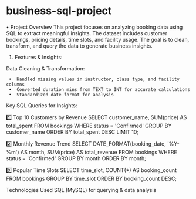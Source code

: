 # business-sql-project
•	Project Overview
This project focuses on analyzing booking data using SQL to extract meaningful insights. The dataset includes customer bookings, pricing details, time slots, and facility usage. The goal is to clean, transform, and query the data to generate business insights.

1.	Features & Insights:
   
 Data Cleaning & Transformation:
 
     •	Handled missing values in instructor, class type, and facility columns
     •	Converted duration_mins from TEXT to INT for accurate calculations
     •	Standardized date format for analysis

Key SQL Queries for Insights:

1️⃣ Top 10 Customers by Revenue
SELECT customer_name, SUM(price) AS total_spent
FROM bookings
WHERE status = 'Confirmed'
GROUP BY customer_name
ORDER BY total_spent DESC
LIMIT 10;

2️⃣ Monthly Revenue Trend
SELECT DATE_FORMAT(booking_date, '%Y-%m') AS month, 
       SUM(price) AS total_revenue
FROM bookings
WHERE status = 'Confirmed'
GROUP BY month
ORDER BY month;

3️⃣ Popular Time Slots
SELECT time_slot, COUNT(*) AS booking_count
FROM bookings
GROUP BY time_slot
ORDER BY booking_count DESC;

 Technologies Used
SQL (MySQL) for querying & data analysis
